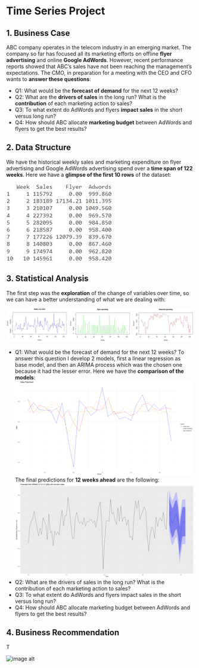 # Time Series Project

## 1. Business Case

ABC company operates in the telecom industry in an emerging market. The company so far has focused all its marketing efforts on offline **flyer advertising** and online **Google AdWords**. However, recent performance reports showed that ABC’s sales have not been reaching the management’s expectations. The CMO, in preparation for a meeting with the CEO and CFO wants to **answer these questions**:

- Q1: What would be the **forecast of demand** for the next 12 weeks?
- Q2: What are the **drivers of sales** in the long run? What is the **contribution** of each marketing action to sales?
- Q3: To what extent do AdWords and flyers **impact sales** in the short versus long run?
- Q4: How should ABC allocate **marketing budget** between AdWords and flyers to get the best results?

## 2. Data Structure

We have the historical weekly sales and marketing expenditure on flyer advertising and Google AdWords advertising spend over a **time span of 122 weeks**. Here we have a **glimpse of the first 10 rows** of the dataset:

![image alt](https://github.com/GeorgeWLZD/time_series_project/blob/ac35cedcf55b8042ab71b85832639cd61c4125ed/img/data.JPG)

## 3. Statistical Analysis

The first step was the **exploration** of the change of variables over time, so we can have a better understanding of what we are dealing with:

![image alt](https://github.com/GeorgeWLZD/time_series_project/blob/babef8350c5bbdc92384384b909a2d3ef352a8a7/img/exploration.JPG)

- Q1: What would be the forecast of demand for the next 12 weeks?
To answer this question I develop 2 models, first a linear regression as base model, and then an ARIMA process which was the chosen one because it had the lesser error. Here we have the **comparison of the models**:
![image alt](https://github.com/GeorgeWLZD/time_series_project/blob/5ac648eda21bce679cd2aa7ccd641517a7af416a/img/comparison.png)
The final predictions for **12 weeks ahead** are the following:
![image alt](https://github.com/GeorgeWLZD/time_series_project/blob/8d777768f3fe0d0a5f82808e4208ba1f93b5f4f5/img/arima.png)
- Q2: What are the drivers of sales in the long run? What is the contribution of each marketing action to sales?
- Q3: To what extent do AdWords and flyers impact sales in the short versus long run?
- Q4: How should ABC allocate marketing budget between AdWords and flyers to get the best results?

## 4. Business Recommendation

T

![image alt]()

